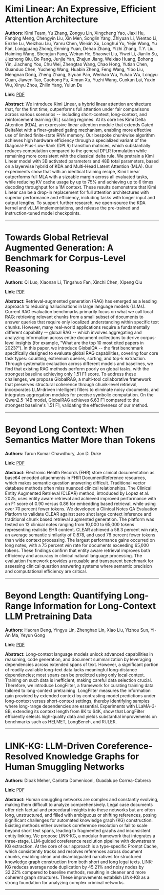 # Kimi Linear: An Expressive, Efficient Attention Architecture 

**Authors**: Kimi Team, Yu Zhang, Zongyu Lin, Xingcheng Yao, Jiaxi Hu, Fanqing Meng, Chengyin Liu, Xin Men, Songlin Yang, Zhiyuan Li, Wentao Li, Enzhe Lu, Weizhou Liu, Yanru Chen, Weixin Xu, Longhui Yu, Yejie Wang, Yu Fan, Longguang Zhong, Enming Yuan, Dehao Zhang, Yizhi Zhang, T.Y. Liu, Haiming Wang, Shengjun Fang, Weiran He, Shaowei Liu, Yiwei Li, Jianlin Su, Jiezhong Qiu, Bo Pang, Junjie Yan, Zhejun Jiang, Weixiao Huang, Bohong Yin, Jiacheng You, Chu Wei, Zhengtao Wang, Chao Hong, Yutian Chen, Guanduo Chen, Yucheng Wang, Huabin Zheng, Feng Wang, Yibo Liu, Mengnan Dong, Zheng Zhang, Siyuan Pan, Wenhao Wu, Yuhao Wu, Longyu Guan, Jiawen Tao, Guohong Fu, Xinran Xu, Yuzhi Wang, Guokun Lai, Yuxin Wu, Xinyu Zhou, Zhilin Yang, Yulun Du  

**Link**: [PDF](https://arxiv.org/pdf/2510.26692)  

**Abstract**: We introduce Kimi Linear, a hybrid linear attention architecture that, for the first time, outperforms full attention under fair comparisons across various scenarios -- including short-context, long-context, and reinforcement learning (RL) scaling regimes. At its core lies Kimi Delta Attention (KDA), an expressive linear attention module that extends Gated DeltaNet with a finer-grained gating mechanism, enabling more effective use of limited finite-state RNN memory. Our bespoke chunkwise algorithm achieves high hardware efficiency through a specialized variant of the Diagonal-Plus-Low-Rank (DPLR) transition matrices, which substantially reduces computation compared to the general DPLR formulation while remaining more consistent with the classical delta rule.
We pretrain a Kimi Linear model with 3B activated parameters and 48B total parameters, based on a layerwise hybrid of KDA and Multi-Head Latent Attention (MLA). Our experiments show that with an identical training recipe, Kimi Linear outperforms full MLA with a sizeable margin across all evaluated tasks, while reducing KV cache usage by up to 75% and achieving up to 6 times decoding throughput for a 1M context. These results demonstrate that Kimi Linear can be a drop-in replacement for full attention architectures with superior performance and efficiency, including tasks with longer input and output lengths.
To support further research, we open-source the KDA kernel and vLLM implementations, and release the pre-trained and instruction-tuned model checkpoints. 

---
# Towards Global Retrieval Augmented Generation: A Benchmark for Corpus-Level Reasoning 

**Authors**: Qi Luo, Xiaonan Li, Tingshuo Fan, Xinchi Chen, Xipeng Qiu  

**Link**: [PDF](https://arxiv.org/pdf/2510.26205)  

**Abstract**: Retrieval-augmented generation (RAG) has emerged as a leading approach to reducing hallucinations in large language models (LLMs). Current RAG evaluation benchmarks primarily focus on what we call local RAG: retrieving relevant chunks from a small subset of documents to answer queries that require only localized understanding within specific text chunks. However, many real-world applications require a fundamentally different capability -- global RAG -- which involves aggregating and analyzing information across entire document collections to derive corpus-level insights (for example, "What are the top 10 most cited papers in 2023?"). In this paper, we introduce GlobalQA -- the first benchmark specifically designed to evaluate global RAG capabilities, covering four core task types: counting, extremum queries, sorting, and top-k extraction. Through systematic evaluation across different models and baselines, we find that existing RAG methods perform poorly on global tasks, with the strongest baseline achieving only 1.51 F1 score. To address these challenges, we propose GlobalRAG, a multi-tool collaborative framework that preserves structural coherence through chunk-level retrieval, incorporates LLM-driven intelligent filters to eliminate noisy documents, and integrates aggregation modules for precise symbolic computation. On the Qwen2.5-14B model, GlobalRAG achieves 6.63 F1 compared to the strongest baseline's 1.51 F1, validating the effectiveness of our method. 

---
# Beyond Long Context: When Semantics Matter More than Tokens 

**Authors**: Tarun Kumar Chawdhury, Jon D. Duke  

**Link**: [PDF](https://arxiv.org/pdf/2510.25816)  

**Abstract**: Electronic Health Records (EHR) store clinical documentation as base64 encoded attachments in FHIR DocumentReference resources, which makes semantic question answering difficult. Traditional vector database methods often miss nuanced clinical relationships. The Clinical Entity Augmented Retrieval (CLEAR) method, introduced by Lopez et al. 2025, uses entity aware retrieval and achieved improved performance with an F1 score of 0.90 versus 0.86 for embedding based retrieval, while using over 70 percent fewer tokens. We developed a Clinical Notes QA Evaluation Platform to validate CLEAR against zero shot large context inference and traditional chunk based retrieval augmented generation. The platform was tested on 12 clinical notes ranging from 10,000 to 65,000 tokens representing realistic EHR content. CLEAR achieved a 58.3 percent win rate, an average semantic similarity of 0.878, and used 78 percent fewer tokens than wide context processing. The largest performance gains occurred on long notes, with a 75 percent win rate for documents exceeding 65,000 tokens. These findings confirm that entity aware retrieval improves both efficiency and accuracy in clinical natural language processing. The evaluation framework provides a reusable and transparent benchmark for assessing clinical question answering systems where semantic precision and computational efficiency are critical. 

---
# Beyond Length: Quantifying Long-Range Information for Long-Context LLM Pretraining Data 

**Authors**: Haoran Deng, Yingyu Lin, Zhenghao Lin, Xiao Liu, Yizhou Sun, Yi-An Ma, Yeyun Gong  

**Link**: [PDF](https://arxiv.org/pdf/2510.25804)  

**Abstract**: Long-context language models unlock advanced capabilities in reasoning, code generation, and document summarization by leveraging dependencies across extended spans of text. However, a significant portion of readily available long-text data lacks meaningful long-distance dependencies; most spans can be predicted using only local context. Training on such data is inefficient, making careful data selection crucial. Therefore, we introduce LongFilter, a framework for curating training data tailored to long-context pretraining. LongFilter measures the information gain provided by extended context by contrasting model predictions under long-context versus short-context settings, thereby identifying samples where long-range dependencies are essential. Experiments with LLaMA-3-8B, extending its context length from 8K to 64K, show that LongFilter efficiently selects high-quality data and yields substantial improvements on benchmarks such as HELMET, LongBench, and RULER. 

---
# LINK-KG: LLM-Driven Coreference-Resolved Knowledge Graphs for Human Smuggling Networks 

**Authors**: Dipak Meher, Carlotta Domeniconi, Guadalupe Correa-Cabrera  

**Link**: [PDF](https://arxiv.org/pdf/2510.26486)  

**Abstract**: Human smuggling networks are complex and constantly evolving, making them difficult to analyze comprehensively. Legal case documents offer rich factual and procedural insights into these networks but are often long, unstructured, and filled with ambiguous or shifting references, posing significant challenges for automated knowledge graph (KG) construction. Existing methods either overlook coreference resolution or fail to scale beyond short text spans, leading to fragmented graphs and inconsistent entity linking. We propose LINK-KG, a modular framework that integrates a three-stage, LLM-guided coreference resolution pipeline with downstream KG extraction. At the core of our approach is a type-specific Prompt Cache, which consistently tracks and resolves references across document chunks, enabling clean and disambiguated narratives for structured knowledge graph construction from both short and long legal texts. LINK-KG reduces average node duplication by 45.21% and noisy nodes by 32.22% compared to baseline methods, resulting in cleaner and more coherent graph structures. These improvements establish LINK-KG as a strong foundation for analyzing complex criminal networks. 

---
